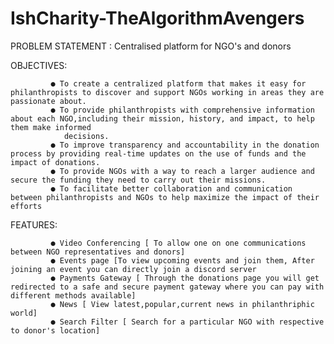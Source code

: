 # IshCharity-TheAlgorithmAvengers

PROBLEM STATEMENT : Centralised platform for NGO's and donors

OBJECTIVES:

             ● To create a centralized platform that makes it easy for philanthropists to discover and support NGOs working in areas they are passionate about.
             ● To provide philanthropists with comprehensive information about each NGO,including their mission, history, and impact, to help them make informed
                decisions.
             ● To improve transparency and accountability in the donation process by providing real-time updates on the use of funds and the impact of donations.
             ● To provide NGOs with a way to reach a larger audience and secure the funding they need to carry out their missions.
             ● To facilitate better collaboration and communication between philanthropists and NGOs to help maximize the impact of their efforts
             
 FEATURES:
 
             ● Video Conferencing [ To allow one on one communications between NGO representatives and donors]
             ● Events page [To view upcoming events and join them, After joining an event you can directly join a discord server 
             ● Payments Gateway [ Through the donations page you will get redirected to a safe and secure payment gateway where you can pay with different methods available]
             ● News [ View latest,popular,current news in philanthriphic world]
             ● Search Filter [ Search for a particular NGO with respective to donor's location]
